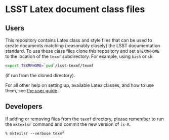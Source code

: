 # LSST Latex document class files

## Users
This repository contains Latex class and style files that can be used to create documents matching (reasonably closely) the LSST documentation standard. To use these class files clone this repository and set `$TEXMFHOME` to the location of the `texmf` subdirectory. For example, using `bash` or `sh`:
```bash
export TEXMFHOME=`pwd`/lsst-texmf/texmf
```
(if run from the cloned directory).

For all other help on setting up, available Latex classes, and how to use them, see [the user guide](docs/index.rst).

## Developers

If adding or removing files from the `texmf` directory, please remember to run the `mktexlsr` command and commit the new version of `ls-R`.

```
% mktexlsr --verbose texmf
```
